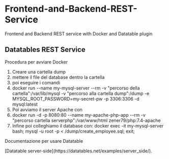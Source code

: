 # Frontend-and-Backend-REST-Service
Frontend and Backend REST service with Docker and Datatable plugin

<h2>Datatables REST Service</h2>

<p>Procedura per avviare Docker</p>

<ol>
<li>Creare una cartella dump</li>
<li>mettere il file del database dentro la cartella</li>
<li>poi eseguire i comandi</li>
<li>
docker run --name my-mysql-server --rm -v "percorso della cartella":/var/lib/mysql -v "percorso alla cartella dump":/dump -e       MYSQL_ROOT_PASSWORD=my-secret-pw -p 3306:3306 -d mysql:latest
</li>
<li>Poi avviamo il server Apache con</li>
<li>docker run -d -p 8080:80 --name my-apache-php-app --rm -v "percorso cartella serverphp":/var/www/html zener79/php:7.4-apache</li>
<li>Infine poi colleghiamo il database con:
    docker exec -it my-mysql-server bash;
    mysql -u root -p < /dump/create_employee.sql;
    exit;
</li>
</ol> 

<p>Documentazione per usare Datatable</p>
[Datatable server-side](https://datatables.net/examples/server_side/).
